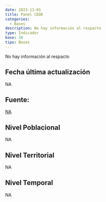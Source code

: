 ```yaml
---
date: 2023-11-01
title: Panel CEDE
categories:
  - Bases
description: No hay información al respacto
type: Indicador
base: 26
tipo: Bases
--- 
```


No hay información al respacto

## Fecha última actualización
NA

## Fuente:
[NA](NA)

## Nivel Poblacional
 NA

## Nivel Territorial
NA

## Nivel Temporal
NA